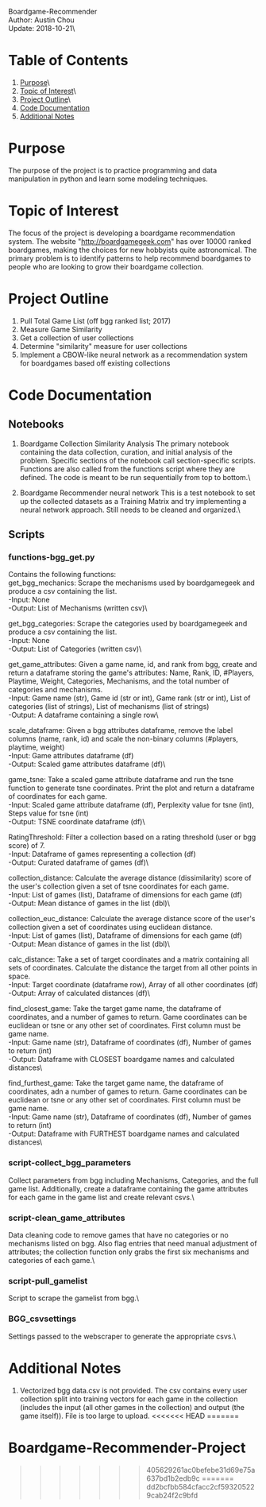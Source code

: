 Boardgame-Recommender\
Author: Austin Chou\
Update: 2018-10-21\

# Table of Contents
1) [Purpose](#purpose)\
2) [Topic of Interest](#topic-of-interest)\
3) [Project Outline](#project-outline)\
4) [Code Documentation](#code-documentation)
5) [Additional Notes](#additional-notes)

# Purpose
The purpose of the project is to practice programming and data manipulation in
python and learn some modeling techniques.

# Topic of Interest
The focus of the project is developing a boardgame recommendation system. The website
"http://boardgamegeek.com" has over 10000 ranked boardgames, making the choices for
new hobbyists quite astronomical. The primary problem is to identify patterns to
help recommend boardgames to people who are looking to grow their boardgame collection.

# Project Outline
1) Pull Total Game List (off bgg ranked list; 2017)
2) Measure Game Similarity
3) Get a collection of user collections
4) Determine "similarity" measure for user collections
5) Implement a CBOW-like neural network as a recommendation system for boardgames based off existing collections

# Code Documentation
## Notebooks
1) Boardgame Collection Similarity Analysis
The primary notebook containing the data collection, curation, and initial analysis
of the problem. Specific sections of the notebook call section-specific scripts.  Functions are also called from the functions script where they are defined. The code is meant to be run sequentially from top to bottom.\

2) Boardgame Recommender neural network
This is a test notebook to set up the collected datasets as a Training Matrix and
try implementing a neural network approach. Still needs to be cleaned and organized.\

## Scripts
### functions-bgg_get.py
Contains the following functions:\
get_bgg_mechanics: Scrape the mechanisms used by boardgamegeek and produce a csv containing the list.\
  -Input: None\
  -Output: List of Mechanisms (written csv)\

get_bgg_categories: Scrape the categories used by boardgamegeek and produce a csv containing the list.\
  -Input: None\
  -Output: List of Categories (written csv)\

get_game_attributes: Given a game name, id, and rank from bgg, create and return a dataframe storing the game's attributes: Name, Rank, ID, #Players, Playtime, Weight, Categories, Mechanisms, and the total number of categories and mechanisms.\
  -Input: Game name (str), Game id (str or int), Game rank (str or int), List of categories (list of strings), List of mechanisms (list of strings)\
  -Output: A dataframe containing a single row\

scale_dataframe: Given a bgg attributes dataframe, remove the label columns (name, rank, id) and scale the non-binary columns (#players, playtime, weight)\
  -Input: Game attributes dataframe (df)\
  -Output: Scaled game attributes dataframe (df)\

game_tsne: Take a scaled game attribute dataframe and run the tsne function to generate tsne coordinates. Print the plot and return a dataframe of coordinates for each game.\
  -Input: Scaled game attribute dataframe (df), Perplexity value for tsne (int), Steps value for tsne (int)\
  -Output: TSNE coordinate dataframe (df)\

RatingThreshold: Filter a collection based on a rating threshold (user or bgg score) of 7.\
  -Input: Dataframe of games representing a collection (df)\
  -Output: Curated dataframe of games (df)\

collection_distance: Calculate the average distance (dissimilarity) score of the user's collection given a set of tsne coordinates for each game.\
  -Input: List of games (list), Dataframe of dimensions for each game (df)\
  -Output: Mean distance of games in the list (dbl)\

collection_euc_distance: Calculate the average distance score of the user's collection given a set of coordinates using euclidean distance.\
  -Input: List of games (list), Dataframe of dimensions for each game (df)\
  -Output: Mean distance of games in the list (dbl)\

calc_distance: Take a set of target coordinates and a matrix containing all sets of coordinates. Calculate the distance the target from all other points in space.\
  -Input: Target coordinate (dataframe row), Array of all other coordinates (df)\
  -Output: Array of calculated distances (df)\

find_closest_game: Take the target game name, the dataframe of coordinates, and a number of games to return. Game coordinates can be euclidean or tsne or any other set of coordinates. First column must be game name.\
  -Input: Game name (str), Dataframe of coordinates (df), Number of games to return (int)\
  -Output: Dataframe with CLOSEST boardgame names and calculated distances\

find_furthest_game: Take the target game name, the dataframe of coordinates, adn a number of games to return. Game coordinates can be euclidean or tsne or any other set of coordinates. First column must be game name.\
  -Input: Game name (str), Dataframe of coordinates (df), Number of games to return (int)\
  -Output: Dataframe with FURTHEST boardgame names and calculated distances\

### script-collect_bgg_parameters
Collect parameters from bgg including Mechanisms, Categories, and the full game list. Additionally, create a dataframe containing the game attributes for each game in the game list and create relevant csvs.\

### script-clean_game_attributes
Data cleaning code to remove games that have no categories or no mechanisms listed on bgg. Also flag entries that need manual adjustment of attributes; the collection function only grabs the first six mechanisms and categories of each game.\

### script-pull_gamelist
Script to scrape the gamelist from bgg.\

### BGG_csvsettings
Settings passed to the webscraper to generate the appropriate csvs.\

# Additional Notes
1) Vectorized bgg data.csv is not provided. The csv contains every user collection split into training vectors for each game in the collection (includes the input (all other games in the collection) and output (the game itself)). File is too large to upload.
<<<<<<< HEAD
=======
# Boardgame-Recommender-Project
>>>>>>> 405629261ac0befebe31d69e75a637bd1b2edb9c
=======
>>>>>>> dd2bcfbb584cfacc2cf593205229cab24f2c9bfd
